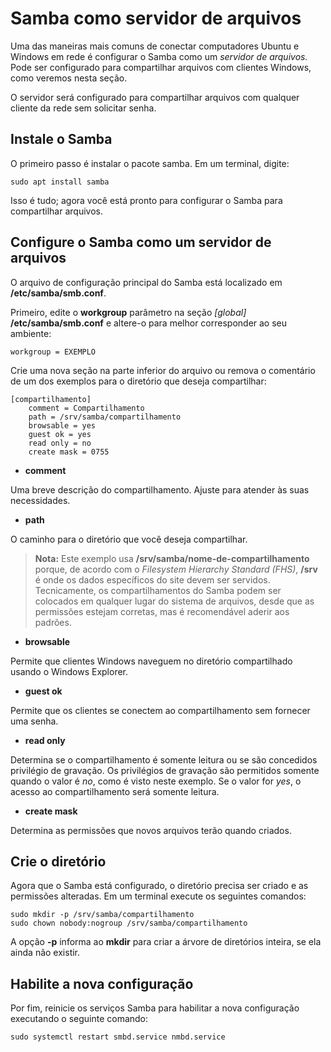 # Samba como servidor de arquivos

Uma das maneiras mais comuns de conectar computadores Ubuntu e Windows em rede é configurar o Samba como um *servidor de arquivos.* Pode ser configurado para compartilhar arquivos com clientes Windows, como veremos nesta seção.

O servidor será configurado para compartilhar arquivos com qualquer cliente da rede sem solicitar senha.

## Instale o Samba

O primeiro passo é instalar o pacote samba. Em um terminal, digite:

```
sudo apt install samba
```
Isso é tudo; agora você está pronto para configurar o Samba para compartilhar arquivos.

## Configure o Samba como um servidor de arquivos

O arquivo de configuração principal do Samba está localizado em **/etc/samba/smb.conf**.

Primeiro, edite o **workgroup** parâmetro na seção *[global]* **/etc/samba/smb.conf** e altere-o para melhor corresponder ao seu ambiente:

```
workgroup = EXEMPLO
```
Crie uma nova seção na parte inferior do arquivo ou remova o comentário de um dos exemplos para o diretório que deseja compartilhar:

```
[compartilhamento]
    comment = Compartilhamento
    path = /srv/samba/compartilhamento
    browsable = yes
    guest ok = yes
    read only = no
    create mask = 0755
 ```
 * **comment**

 Uma breve descrição do compartilhamento. Ajuste para atender às suas necessidades.

 * **path**

 O caminho para o diretório que você deseja compartilhar.

 >**Nota:**
 Este exemplo usa **/srv/samba/nome-de-compartilhamento** porque, de acordo com o *Filesystem Hierarchy Standard (FHS)*, **/srv** é onde os dados específicos do site devem ser servidos. Tecnicamente, os compartilhamentos do Samba podem ser colocados em qualquer lugar do sistema de arquivos, desde que as permissões estejam corretas, mas é recomendável aderir aos padrões.

 * **browsable**

 Permite que clientes Windows naveguem no diretório compartilhado usando o Windows Explorer.

 * **guest ok**

 Permite que os clientes se conectem ao compartilhamento sem fornecer uma senha.

 * **read only**

 Determina se o compartilhamento é somente leitura ou se são concedidos privilégio de gravação. Os privilégios de gravação são permitidos somente quando o valor é *no*, como é visto neste exemplo. Se o valor for *yes*, o acesso ao compartilhamento será somente leitura.

 * **create mask**

 Determina as permissões que novos arquivos terão quando criados.

 ## Crie o diretório

 Agora que o Samba está configurado, o diretório precisa ser criado e as permissões alteradas. Em um terminal execute os seguintes comandos:

 ```
 sudo mkdir -p /srv/samba/compartilhamento
 sudo chown nobody:nogroup /srv/samba/compartilhamento
 ```
A opção **-p** informa ao **mkdir** para criar a árvore de diretórios inteira, se ela ainda não existir.

## Habilite a nova configuração

Por fim, reinicie os serviços Samba para habilitar a nova configuração executando o seguinte comando:

```
sudo systemctl restart smbd.service nmbd.service
```